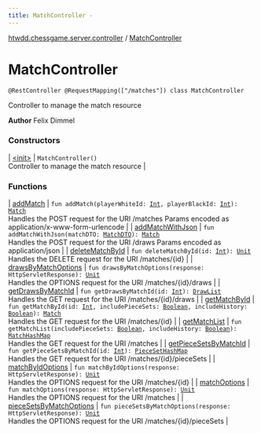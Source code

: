 ```yaml
---
title: MatchController - 
---
```


[htwdd.chessgame.server.controller](../index.html) / [MatchController](./index.html)

# MatchController

`@RestController @RequestMapping(["/matches"]) class MatchController`

Controller to manage the match resource

**Author**
Felix Dimmel

### Constructors

| [&lt;init&gt;](-init-.html) | `MatchController()`<br>Controller to manage the match resource |

### Functions

| [addMatch](add-match.html) | `fun addMatch(playerWhiteId: `[`Int`](https://kotlinlang.org/api/latest/jvm/stdlib/kotlin/-int/index.html)`, playerBlackId: `[`Int`](https://kotlinlang.org/api/latest/jvm/stdlib/kotlin/-int/index.html)`): `[`Match`](../../htwdd.chessgame.server.model/-match/index.html)<br>Handles the POST request for the URI /matches Params encoded as application/x-www-form-urlencode |
| [addMatchWithJson](add-match-with-json.html) | `fun addMatchWithJson(matchDTO: `[`MatchDTO`](../../htwdd.chessgame.server.dto/-match-d-t-o/index.html)`): `[`Match`](../../htwdd.chessgame.server.model/-match/index.html)<br>Handles the POST request for the URI /draws Params encoded as application/json |
| [deleteMatchById](delete-match-by-id.html) | `fun deleteMatchById(id: `[`Int`](https://kotlinlang.org/api/latest/jvm/stdlib/kotlin/-int/index.html)`): `[`Unit`](https://kotlinlang.org/api/latest/jvm/stdlib/kotlin/-unit/index.html)<br>Handles the DELETE request for the URI /matches/{id} |
| [drawsByMatchOptions](draws-by-match-options.html) | `fun drawsByMatchOptions(response: HttpServletResponse): `[`Unit`](https://kotlinlang.org/api/latest/jvm/stdlib/kotlin/-unit/index.html)<br>Handles the OPTIONS request for the URI /matches/{id}/draws |
| [getDrawsByMatchId](get-draws-by-match-id.html) | `fun getDrawsByMatchId(id: `[`Int`](https://kotlinlang.org/api/latest/jvm/stdlib/kotlin/-int/index.html)`): `[`DrawList`](../../htwdd.chessgame.server.model/-draw-list/index.html)<br>Handles the GET request for the URI /matches/{id}/draws |
| [getMatchById](get-match-by-id.html) | `fun getMatchById(id: `[`Int`](https://kotlinlang.org/api/latest/jvm/stdlib/kotlin/-int/index.html)`, includePieceSets: `[`Boolean`](https://kotlinlang.org/api/latest/jvm/stdlib/kotlin/-boolean/index.html)`, includeHistory: `[`Boolean`](https://kotlinlang.org/api/latest/jvm/stdlib/kotlin/-boolean/index.html)`): `[`Match`](../../htwdd.chessgame.server.model/-match/index.html)<br>Handles the GET request for the URI /matches/{id} |
| [getMatchList](get-match-list.html) | `fun getMatchList(includePieceSets: `[`Boolean`](https://kotlinlang.org/api/latest/jvm/stdlib/kotlin/-boolean/index.html)`, includeHistory: `[`Boolean`](https://kotlinlang.org/api/latest/jvm/stdlib/kotlin/-boolean/index.html)`): `[`MatchHashMap`](../../htwdd.chessgame.server.model/-match-hash-map/index.html)<br>Handles the GET request for the URI /matches |
| [getPieceSetsByMatchId](get-piece-sets-by-match-id.html) | `fun getPieceSetsByMatchId(id: `[`Int`](https://kotlinlang.org/api/latest/jvm/stdlib/kotlin/-int/index.html)`): `[`PieceSetHashMap`](../../htwdd.chessgame.server.model/-piece-set-hash-map/index.html)<br>Handles the GET request for the URI /matches/{id}/pieceSets |
| [matchByIdOptions](match-by-id-options.html) | `fun matchByIdOptions(response: HttpServletResponse): `[`Unit`](https://kotlinlang.org/api/latest/jvm/stdlib/kotlin/-unit/index.html)<br>Handles the OPTIONS request for the URI /matches/{id} |
| [matchOptions](match-options.html) | `fun matchOptions(response: HttpServletResponse): `[`Unit`](https://kotlinlang.org/api/latest/jvm/stdlib/kotlin/-unit/index.html)<br>Handles the OPTIONS request for the URI /matches |
| [pieceSetsByMatchOptions](piece-sets-by-match-options.html) | `fun pieceSetsByMatchOptions(response: HttpServletResponse): `[`Unit`](https://kotlinlang.org/api/latest/jvm/stdlib/kotlin/-unit/index.html)<br>Handles the OPTIONS request for the URI /matches/{id}/pieceSets |

